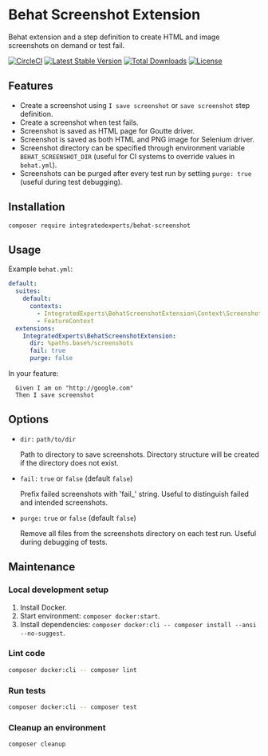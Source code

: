 # Behat Screenshot Extension
Behat extension and a step definition to create HTML and image screenshots on demand or test fail.

[![CircleCI](https://circleci.com/gh/integratedexperts/behat-screenshot.svg?style=shield)](https://circleci.com/gh/integratedexperts/behat-screenshot)
[![Latest Stable Version](https://poser.pugx.org/integratedexperts/behat-screenshot/v/stable)](https://packagist.org/packages/integratedexperts/behat-screenshot)
[![Total Downloads](https://poser.pugx.org/integratedexperts/behat-screenshot/downloads)](https://packagist.org/packages/integratedexperts/behat-screenshot)
[![License](https://poser.pugx.org/integratedexperts/behat-screenshot/license)](https://packagist.org/packages/integratedexperts/behat-screenshot)

## Features
* Create a screenshot using `I save screenshot` or `save screenshot` step definition.
* Create a screenshot when test fails.
* Screenshot is saved as HTML page for Goutte driver.
* Screenshot is saved as both HTML and PNG image for Selenium driver.
* Screenshot directory can be specified through environment variable `BEHAT_SCREENSHOT_DIR` (useful for CI systems to override values in `behat.yml`).
* Screenshots can be purged after every test run by setting `purge: true` (useful during test debugging). 

## Installation
`composer require integratedexperts/behat-screenshot`

## Usage
Example `behat.yml`:
```yaml
default:
  suites:
    default:
      contexts:
        - IntegratedExperts\BehatScreenshotExtension\Context\ScreenshotContext
        - FeatureContext
  extensions:
    IntegratedExperts\BehatScreenshotExtension:
      dir: %paths.base%/screenshots
      fail: true
      purge: false
```

In your feature:
```
  Given I am on "http://google.com"  
  Then I save screenshot
```

## Options

- `dir:` `path/to/dir`

  Path to directory to save screenshots. Directory structure will be created if the directory does not exist.
  
- `fail:` `true` or `false` (default `false`)
  
  Prefix failed screenshots with 'fail_' string. Useful to distinguish failed and intended screenshots.
      
- `purge:` `true` or `false` (default `false`)
  
  Remove all files from the screenshots directory on each test run. Useful during debugging of tests.

## Maintenance

### Local development setup
1. Install Docker.
2. Start environment: `composer docker:start`.
3. Install dependencies: `composer docker:cli -- composer install --ansi --no-suggest`.

### Lint code
```bash
composer docker:cli -- composer lint

```
### Run tests
```bash
composer docker:cli -- composer test
```

### Cleanup an environment
```bash
composer cleanup
```
